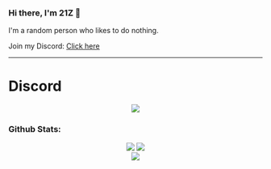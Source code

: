 ### Hi there, I'm 21Z 👋

I'm a random person who likes to do nothing.

Join my Discord: [Click here](https://discord.gg/ksHApP35zQ)

---

# Discord
<p align="center">
   <a href="https://discord.com/users/780337074091327489">
      <img src="https://lanyard.cnrad.dev/api/780337074091327489?animated=true&hideDiscrim=true&bg=010409" data-verif="230293"/>
   </a>
</p>

### Github Stats:
<div align="center">
  <img src="https://github-readme-stats.vercel.app/api?username=21Z&theme=tokyonight&show_icons=true&hide_border=true" />
  <img src="https://github-readme-streak-stats-ten-topaz.vercel.app/?user=21Z&theme=tokyonight&hide_border=true" />
  <br>
  <img src="https://github-readme-activity-graph.vercel.app/graph?username=21Z&theme=tokyonight&hide_border=true&bg_color=1A1B27" />
</div>

[nodejs]: https://nodejs.org/
